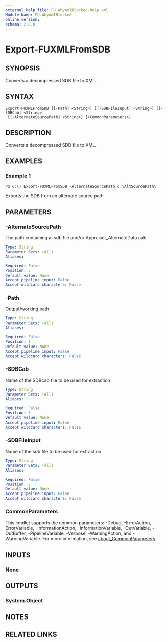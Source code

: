 ```yaml
---
external help file: FU.WhyAmIBlocked-help.xml
Module Name: FU.WhyAmIBlocked
online version:
schema: 2.0.0
---
```


# Export-FUXMLFromSDB

## SYNOPSIS
Converts a decompressed SDB file to XML.

## SYNTAX

```
Export-FUXMLFromSDB [[-Path] <String>] [[-SDBFileInput] <String>] [[-SDBCab] <String>]
 [[-AlternateSourcePath] <String>] [<CommonParameters>]
```

## DESCRIPTION
Converts a decompressed SDB file to XML.

## EXAMPLES

### Example 1
```powershell
PS C:\> Export-FUXMLFromSDB -AlternateSourcePath c:\AltSourcePath\
```

Exports the SDB from an alternate source path

## PARAMETERS

### -AlternateSourcePath
The path containing a .sdb file and/or Appraiser_AlternateData.cab

```yaml
Type: String
Parameter Sets: (All)
Aliases:

Required: False
Position: 5
Default value: None
Accept pipeline input: False
Accept wildcard characters: False
```

### -Path
Output/working path

```yaml
Type: String
Parameter Sets: (All)
Aliases:

Required: False
Position: 1
Default value: None
Accept pipeline input: False
Accept wildcard characters: False
```

### -SDBCab
Name of the SDBcab file to be used for extraction

```yaml
Type: String
Parameter Sets: (All)
Aliases:

Required: False
Position: 3
Default value: None
Accept pipeline input: False
Accept wildcard characters: False
```

### -SDBFileInput
Name of the sdb file to be used for extraction

```yaml
Type: String
Parameter Sets: (All)
Aliases:

Required: False
Position: 2
Default value: None
Accept pipeline input: False
Accept wildcard characters: False
```

### CommonParameters
This cmdlet supports the common parameters: -Debug, -ErrorAction, -ErrorVariable, -InformationAction, -InformationVariable, -OutVariable, -OutBuffer, -PipelineVariable, -Verbose, -WarningAction, and -WarningVariable. For more information, see [about_CommonParameters](http://go.microsoft.com/fwlink/?LinkID=113216).

## INPUTS

### None

## OUTPUTS

### System.Object
## NOTES

## RELATED LINKS
